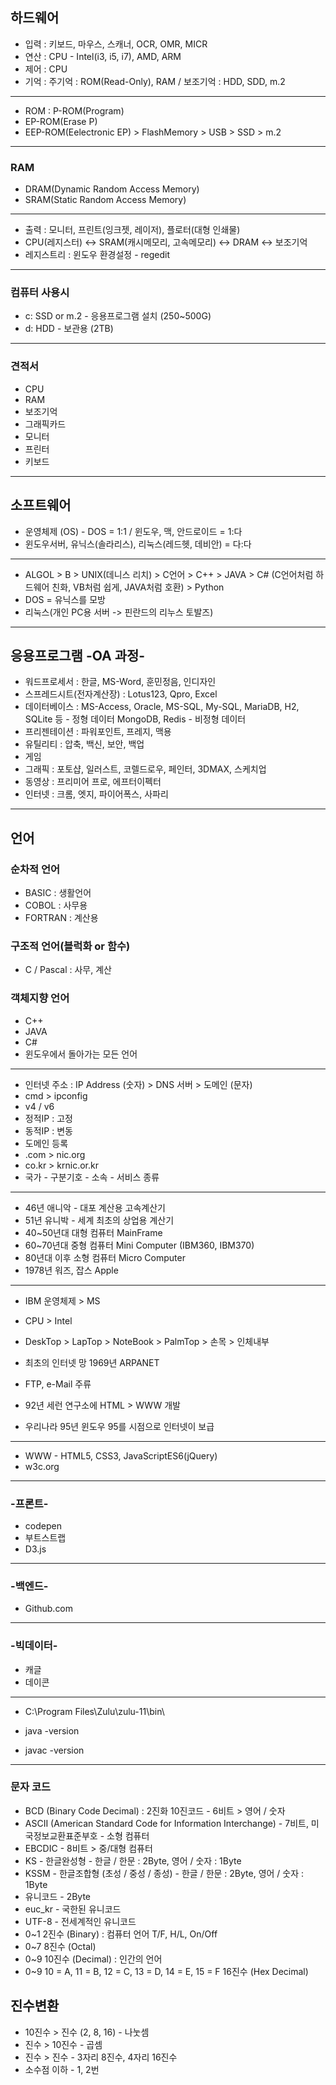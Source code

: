 ## 하드웨어
* 입력 : 키보드, 마우스, 스캐너, OCR, OMR, MICR
* 연산 : CPU - Intel(i3, i5, i7), AMD, ARM 
* 제어 : CPU
* 기억 : 주기억 : ROM(Read-Only), RAM / 보조기억 : HDD, SDD, m.2
***
* ROM : 	P-ROM(Program)
*	EP-ROM(Erase P)
*	EEP-ROM(Eelectronic EP) > FlashMemory > USB > SSD > m.2
***
### RAM 
* DRAM(Dynamic Random Access Memory)
*	SRAM(Static Random Access Memory)
***
* 출력 : 모니터, 프린트(잉크젯, 레이저), 플로터(대형 인쇄물)
* CPU(레지스터) <-> SRAM(캐시메모리, 고속메모리) <-> DRAM <-> 보조기억
* 레지스트리 : 윈도우 환경설정 - regedit   
***
### 컴퓨터 사용시
* c: SSD or m.2 - 응용프로그램 설치 (250~500G)
* d: HDD - 보관용 (2TB)
***
### 견적서
* CPU
* RAM
* 보조기억
* 그래픽카드
* 모니터
* 프린터
* 키보드
***

## 소프트웨어
* 운영체제 (OS) - DOS = 1:1 / 윈도우, 맥, 안드로이드 = 1:다
* 윈도우서버, 유닉스(솔라리스), 리눅스(레드헷, 데비안) = 다:다
***
* ALGOL > B > UNIX(데니스 리치) > C언어 > C++ > JAVA > C# (C언어처럼 하드웨어 친화, VB처럼 쉽게, JAVA처럼 호환) > Python
* DOS = 유닉스를 모방
* 리눅스(개인 PC용 서버 -> 핀란드의 리누스 토발즈)
***
## 응용프로그램 -OA 과정-
* 워드프로세서 : 한글, MS-Word, 훈민정음, 인디자인
* 스프레드시트(전자계산장) : Lotus123, Qpro, Excel
* 데이터베이스 : MS-Access, Oracle, MS-SQL, My-SQL, MariaDB, H2, SQLite 등 - 정형 데이터 MongoDB, Redis - 비정형 데이터
* 프리젠테이션 : 파워포인트, 프레지, 맥용
* 유틸리티 : 압축, 백신, 보안, 백업
* 게임
* 그래픽 : 포토샵, 일러스트, 코렐드로우, 페인터, 3DMAX, 스케치업
* 동영상 : 프리미어 프로, 에프터이펙터
* 인터넷 : 크롬, 엣지, 파이어폭스, 사파리
***
## 언어
### 순차적 언어
* BASIC : 생활언어
* COBOL : 사무용
* FORTRAN : 계산용

### 구조적 언어(블럭화 or 함수)
* C / Pascal : 사무, 계산

### 객체지향 언어
* C++
* JAVA
* C#
* 윈도우에서 돌아가는 모든 언어
***
* 인터넷 주소 : IP Address (숫자) > DNS 서버 > 도메인 (문자)
* cmd > ipconfig
* v4 / v6
* 정적IP : 고정
* 동적IP : 변동
* 도메인 등록
* .com > nic.org 
* co.kr > krnic.or.kr
* 국가 - 구분기호 - 소속 - 서비스 종류
***
* 46년 애니악 - 대포 계산용 고속계산기
* 51년 유니박 - 세계 최초의 상업용 계산기
* 40~50년대 대형 컴퓨터 MainFrame
* 60~70년대 중형 컴퓨터 Mini Computer (IBM360, IBM370)
* 80년대 이후 소형 컴퓨터 Micro Computer
* 1978년 워즈, 잡스 Apple
***
* IBM 운영체제 > MS
* 	CPU > Intel

* DeskTop > LapTop > NoteBook > PalmTop > 손목 > 인체내부
* 최초의 인터넷 망 1969년 ARPANET
* FTP, e-Mail 주류
* 92년 세런 연구소에 HTML > WWW 개발
* 우리나라 95년 윈도우 95를 시점으로 인터넷이 보급
***
* WWW - HTML5, CSS3, JavaScriptES6(jQuery)
* w3c.org
***
### -프론트-
* codepen
* 부트스트랩
* D3.js
***
### -백엔드-
* Github.com
***
### -빅데이터-
* 캐글
* 데이콘 
***
* C:\Program Files\Zulu\zulu-11\bin\

* java -version
* javac -version
***
### 문자 코드
* BCD (Binary Code Decimal) : 2진화 10진코드 - 6비트 > 영어 / 숫자
* ASCII (American Standard Code for Information Interchange) - 7비트, 미국정보교환표준부호 - 소형 컴퓨터
* EBCDIC - 8비트 > 중/대형 컴퓨터
* KS - 한글완성형 - 한글 / 한문 : 2Byte, 영어 / 숫자 : 1Byte
* KSSM - 한글조합형 (초성 / 중성 / 종성) - 한글 / 한문 : 2Byte, 영어 / 숫자 : 1Byte
* 유니코드 - 2Byte
* euc_kr - 국한된 유니코드
* UTF-8 - 전세계적인 유니코드
* 0~1 2진수 (Binary) : 컴퓨터 언어 T/F, H/L, On/Off
* 0~7 8진수 (Octal)
* 0~9 10진수 (Decimal) : 인간의 언어
* 0~9 10 = A, 11 = B, 12 = C, 13 = D, 14 = E, 15 = F 16진수 (Hex Decimal)

## 진수변환
* 10진수 > 진수 (2, 8, 16) - 나눗셈
* 진수 > 10진수 - 곱셈
* 진수 > 진수 - 3자리 8진수, 4자리 16진수
* 소수점 이하 - 1, 2번 
